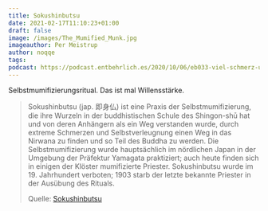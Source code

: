 ```yaml
---
title: Sokushinbutsu
date: 2021-02-17T11:10:23+01:00
draft: false
image: /images/The_Mumified_Munk.jpg
imageauthor: Per Meistrup
author: noqqe
tags:
podcast: https://podcast.entbehrlich.es/2020/10/06/eb033-viel-schmerz-und-leid/
---
```


Selbstmumifizierungsritual. Das ist mal Willensstärke.

> Sokushinbutsu (jap. 即身仏) ist eine Praxis der Selbstmumifizierung, die ihre
> Wurzeln in der buddhistischen Schule des Shingon-shū hat und von deren
> Anhängern als ein Weg verstanden wurde, durch extreme Schmerzen und
> Selbstverleugnung einen Weg in das Nirwana zu finden und so Teil des Buddha zu
> werden. Die Selbstmumifizierung wurde hauptsächlich im nördlichen Japan in der
> Umgebung der Präfektur Yamagata praktiziert; auch heute finden sich in einigen
> der Klöster mumifizierte Priester. Sokushinbutsu wurde im 19. Jahrhundert
> verboten; 1903 starb der letzte bekannte Priester in der Ausübung des Rituals.
>
> Quelle: [Sokushinbutsu](https://de.wikipedia.org/wiki/Sokushinbutsu)
